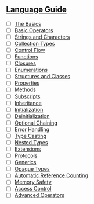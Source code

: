 ## [Language Guide](https://docs.swift.org/swift-book/LanguageGuide/TheBasics.html)
- [ ] [The Basics](https://github.com/KangKyung/Apple-Guideline-kor/tree/main/Swift%20language%20Guide/)
- [ ] [Basic Operators](https://github.com/KangKyung/Apple-Guideline-kor/tree/main/Swift%20language%20Guide/)
- [ ] [Strings and Characters](https://github.com/KangKyung/Apple-Guideline-kor/tree/main/Swift%20language%20Guide/)
- [ ] [Collection Types](https://github.com/KangKyung/Apple-Guideline-kor/tree/main/Swift%20language%20Guide/)
- [ ] [Control Flow](https://github.com/KangKyung/Apple-Guideline-kor/tree/main/Swift%20language%20Guide/)
- [ ] [Functions](https://github.com/KangKyung/Apple-Guideline-kor/tree/main/Swift%20language%20Guide/)
- [ ] [Closures](https://github.com/KangKyung/Apple-Guideline-kor/tree/main/Swift%20language%20Guide/)
- [ ] [Enumerations](https://github.com/KangKyung/Apple-Guideline-kor/tree/main/Swift%20language%20Guide/)
- [ ] [Structures and Classes](https://github.com/KangKyung/Apple-Guideline-kor/tree/main/Swift%20language%20Guide/)
- [ ] [Properties](https://github.com/KangKyung/Apple-Guideline-kor/tree/main/Swift%20language%20Guide/)
- [ ] [Methods](https://github.com/KangKyung/Apple-Guideline-kor/tree/main/Swift%20language%20Guide/)
- [ ] [Subscripts](https://github.com/KangKyung/Apple-Guideline-kor/tree/main/Swift%20language%20Guide/)
- [ ] [Inheritance](https://github.com/KangKyung/Apple-Guideline-kor/tree/main/Swift%20language%20Guide/)
- [ ] [Initialization](https://github.com/KangKyung/Apple-Guideline-kor/tree/main/Swift%20language%20Guide/)
- [ ] [Deinitialization](https://github.com/KangKyung/Apple-Guideline-kor/tree/main/Swift%20language%20Guide/)
- [ ] [Optional Chaining](https://github.com/KangKyung/Apple-Guideline-kor/tree/main/Swift%20language%20Guide/)
- [ ] [Error Handling](https://github.com/KangKyung/Apple-Guideline-kor/tree/main/Swift%20language%20Guide/)
- [ ] [Type Casting](https://github.com/KangKyung/Apple-Guideline-kor/tree/main/Swift%20language%20Guide/)
- [ ] [Nested Types](https://github.com/KangKyung/Apple-Guideline-kor/tree/main/Swift%20language%20Guide/)
- [ ] [Extensions](https://github.com/KangKyung/Apple-Guideline-kor/tree/main/Swift%20language%20Guide/)
- [ ] [Protocols](https://github.com/KangKyung/Apple-Guideline-kor/tree/main/Swift%20language%20Guide/)
- [ ] [Generics](https://github.com/KangKyung/Apple-Guideline-kor/tree/main/Swift%20language%20Guide/)
- [ ] [Opaque Types](https://github.com/KangKyung/Apple-Guideline-kor/tree/main/Swift%20language%20Guide/)
- [ ] [Automatic Reference Counting](https://github.com/KangKyung/Apple-Guideline-kor/tree/main/Swift%20language%20Guide/)
- [ ] [Memory Safety](https://github.com/KangKyung/Apple-Guideline-kor/tree/main/Swift%20language%20Guide/)
- [ ] [Access Control](https://github.com/KangKyung/Apple-Guideline-kor/tree/main/Swift%20language%20Guide/)
- [ ] [Advanced Operators](https://github.com/KangKyung/Apple-Guideline-kor/tree/main/Swift%20language%20Guide/)
